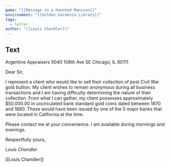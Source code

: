 ```yaml
---
game: "[[Message in a Haunted Mansion]]"
environment: "[[Golden Gardenia Library]]"
tags: 
  - letter
author: "[[Louis Chandler]]"
---
```

## Text

Argentine Appraisers
5040 108th Ave SE
Chicago, IL 60111

Dear Sir,

I represent a client who would like to sell their collection of post Civil War gold bullion. My client wishes to remain anonymous during all business transactions and I am having difficulty determining the nature of their collection. From what I can gather, my client possesses approximately $50,000.00 in uncirculated bank standard gold coins dated between 1870 and 1880. These would have been issued by one of the 5 major banks that were located in California at the time.

Please contact me at your convenience. I am available during mornings and evenings.

Respectfully yours,

*Louis Chandler*

[[Louis Chandler]]